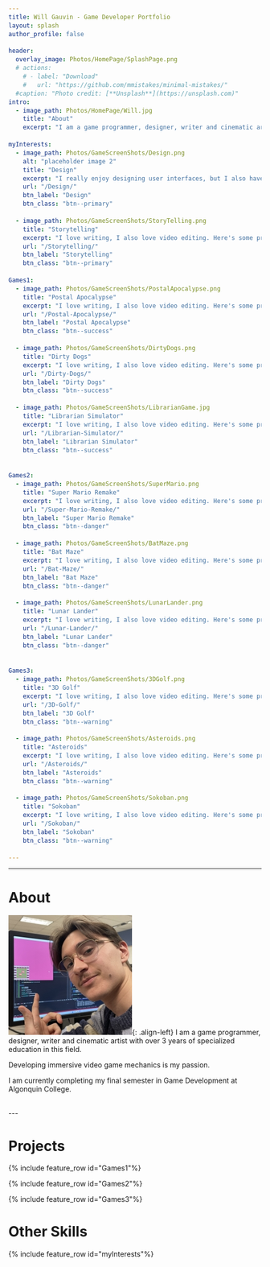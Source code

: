 ```yaml
---
title: Will Gauvin - Game Developer Portfolio
layout: splash
author_profile: false

header:
  overlay_image: Photos/HomePage/SplashPage.png
  # actions:
    # - label: "Download"
    #   url: "https://github.com/mmistakes/minimal-mistakes/"
  #caption: "Photo credit: [**Unsplash**](https://unsplash.com)"
intro: 
  - image_path: Photos/HomePage/Will.jpg
    title: "About"
    excerpt: "I am a game programmer, designer, writer and cinematic artist with over 3 years of specialized education in this field."

myInterests:
  - image_path: Photos/GameScreenShots/Design.png
    alt: "placeholder image 2"
    title: "Design"
    excerpt: "I really enjoy designing user interfaces, but I also have experience in level design. Check it out!"
    url: "/Design/"
    btn_label: "Design"
    btn_class: "btn--primary"

  - image_path: Photos/GameScreenShots/StoryTelling.png
    title: "Storytelling"
    excerpt: "I love writing, I also love video editing. Here's some projects I've worked on to convey a story to the player."
    url: "/Storytelling/"
    btn_label: "Storytelling"
    btn_class: "btn--primary"

Games1:
  - image_path: Photos/GameScreenShots/PostalApocalypse.png
    title: "Postal Apocalypse"
    excerpt: "I love writing, I also love video editing. Here's some projects I've worked on to help convey a story to the player."
    url: "/Postal-Apocalypse/"
    btn_label: "Postal Apocalypse"
    btn_class: "btn--success"

  - image_path: Photos/GameScreenShots/DirtyDogs.png
    title: "Dirty Dogs"
    excerpt: "I love writing, I also love video editing. Here's some projects I've worked on to help convey a story to the player."
    url: "/Dirty-Dogs/"
    btn_label: "Dirty Dogs"
    btn_class: "btn--success"

  - image_path: Photos/GameScreenShots/LibrarianGame.jpg
    title: "Librarian Simulator"
    excerpt: "I love writing, I also love video editing. Here's some projects I've worked on to help convey a story to the player."
    url: "/Librarian-Simulator/"
    btn_label: "Librarian Simulator"
    btn_class: "btn--success"


Games2:
  - image_path: Photos/GameScreenShots/SuperMario.png
    title: "Super Mario Remake"
    excerpt: "I love writing, I also love video editing. Here's some projects I've worked on to help convey a story to the player."
    url: "/Super-Mario-Remake/"
    btn_label: "Super Mario Remake"
    btn_class: "btn--danger"

  - image_path: Photos/GameScreenShots/BatMaze.png
    title: "Bat Maze"
    excerpt: "I love writing, I also love video editing. Here's some projects I've worked on to help convey a story to the player."
    url: "/Bat-Maze/"
    btn_label: "Bat Maze"
    btn_class: "btn--danger"

  - image_path: Photos/GameScreenShots/LunarLander.png
    title: "Lunar Lander"
    excerpt: "I love writing, I also love video editing. Here's some projects I've worked on to help convey a story to the player."
    url: "/Lunar-Lander/"
    btn_label: "Lunar Lander"
    btn_class: "btn--danger"


Games3:
  - image_path: Photos/GameScreenShots/3DGolf.png
    title: "3D Golf"
    excerpt: "I love writing, I also love video editing. Here's some projects I've worked on to help convey a story to the player."
    url: "/3D-Golf/"
    btn_label: "3D Golf"
    btn_class: "btn--warning"

  - image_path: Photos/GameScreenShots/Asteroids.png
    title: "Asteroids"
    excerpt: "I love writing, I also love video editing. Here's some projects I've worked on to help convey a story to the player."
    url: "/Asteroids/"
    btn_label: "Asteroids"
    btn_class: "btn--warning"

  - image_path: Photos/GameScreenShots/Sokoban.png
    title: "Sokoban"
    excerpt: "I love writing, I also love video editing. Here's some projects I've worked on to convey a story to the player."
    url: "/Sokoban/"
    btn_label: "Sokoban"
    btn_class: "btn--warning"

---
```


---

# About

![image-left](Photos/HomePage/Will246.jpg){: .align-left}
I am a game programmer, designer, writer and cinematic artist with over 3 years of specialized education in this field.  

Developing immersive video game mechanics is my passion.

I am currently completing my final semester in Game Development at Algonquin College.

<br>
---


# Projects

{% include feature_row id="Games1"%}

{% include feature_row id="Games2"%}

{% include feature_row id="Games3"%}

# Other Skills

{% include feature_row id="myInterests"%}




<!--- 
{% include feature_row id="feature_row3" type="right" %}

-->

